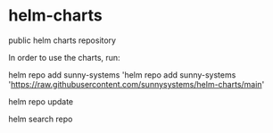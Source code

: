 # helm-charts
public helm charts repository


In order to use the charts, run:

helm repo add sunny-systems 'helm repo add sunny-systems 'https://raw.githubusercontent.com/sunnysystems/helm-charts/main'

helm repo update

helm search repo

